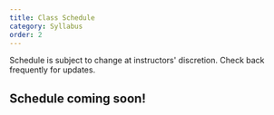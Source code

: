 ```yaml
---
title: Class Schedule
category: Syllabus
order: 2
---
```

Schedule is subject to change at instructors' discretion.  Check back frequently for updates.

## Schedule coming soon!

<!--

### Thursday, August 31


### Thursday, September 7


### Thursday, September 14
***Important***:  This class session will meet at the [Innovation Co-Lab Studio](https://colab.duke.edu/studio) on West Campus.

### Thursday, September 21


### Thursday, September 28


### Thursday, October 5


### Thursday, October 12


### Thursday, October 19


### Thursday, October 26


### Thursday, November 2


### Thursday, November 9


### Thursday, November 16


### Thursday, November 23
No Class - Thanksgiving

### Thursday, November 30

### Sunday, December 17 - Final Exhibition   
Time:  7:00 - 10:00 PM   
Location:  TBD

*Note:  Date to be confirmed. This is our scheduled final exam day and time.*

-->
